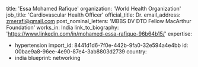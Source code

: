 title: 'Essa Mohamed Rafique'
organization: 'World Health Organization'
job_title: 'Cardiovascular Health Officer'
official_title: Dr.
email_address: zmerafi@gmail.com
post_nominal_letters: 'MBBS DV DTD Fellow MacArthur Foundation'
works_in: India
link_to_biography: 'https://www.linkedin.com/in/mohamed-essa-rafique-96b64b15/'
expertise:
  - hypertension
import_id: 8441d1d6-7f0e-442b-9fa0-32e594a4e4bb
id: 00bae9a8-96ee-4e90-87e4-3ab8803d2739
country:
  - india
blueprint: networking
